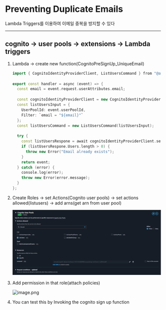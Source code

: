 # Preventing Duplicate Emails

Lambda Triggers를 이용하여 이메일 중복을 방지할 수 있다

---

## cognito → user pools → extensions → Lambda triggers

1. Lambda → create new function(CognitoPreSignUp_UniqueEmail)
    
    ```cpp
    import { CognitoIdentityProviderClient, ListUsersCommand } from "@aws-sdk/client-cognito-identity-provider";
    
    export const handler = async (event) => {
      const email = event.request.userAttributes.email;
    
      const cognitoIdentityProviderClient = new CognitoIdentityProviderClient( { region: process.env.REGION } );
      const listUsersInput = {
        UserPoolId: event.userPoolId,
        Filter: `email = "${email}"`
      };
      const listUsersCommand = new ListUsersCommand(listUsersInput);
    
      try {
        const listUsersRespone = await cognitoIdentityProviderClient.send(listUsersCommand);
        if (listUsersRespone.Users.length > 0) {
          throw new Error("Email already exists");
        }
        return event;
      } catch (error) {
        console.log(error);
        throw new Error(error.message);
      }
    };
    ```
    
2. Create Roles → set Actions(Cognito user pools) → set actions allowed(listusers) → add arns(get arn from user pool)
    
    ![image.png](image.png)
    
3. Add permission in that role(attach policies)
    
    ![image.png](image%201.png)
    
4. You can test this by Invoking the cognito sign up function
